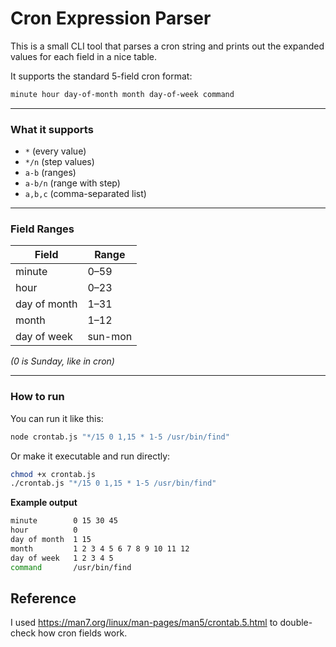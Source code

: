 # Cron Expression Parser

This is a small CLI tool that parses a cron string and prints out the expanded values for each field in a nice table.

It supports the standard 5-field cron format:

```bash
minute hour day-of-month month day-of-week command
```

---

### What it supports

- `*` (every value)
- `*/n` (step values)
- `a-b` (ranges)
- `a-b/n` (range with step)
- `a,b,c` (comma-separated list)

---

### Field Ranges

| Field        | Range   |
| ------------ | ------- |
| minute       | 0–59    |
| hour         | 0–23    |
| day of month | 1–31    |
| month        | 1–12    |
| day of week  | sun-mon |

_(0 is Sunday, like in cron)_

---

### How to run

You can run it like this:

```bash
node crontab.js "*/15 0 1,15 * 1-5 /usr/bin/find"
```

Or make it executable and run directly:

```bash
chmod +x crontab.js
./crontab.js "*/15 0 1,15 * 1-5 /usr/bin/find"
```

**Example output**

```bash
minute        0 15 30 45
hour          0
day of month  1 15
month         1 2 3 4 5 6 7 8 9 10 11 12
day of week   1 2 3 4 5
command       /usr/bin/find

```

## Reference

I used https://man7.org/linux/man-pages/man5/crontab.5.html to double-check how cron fields work.
